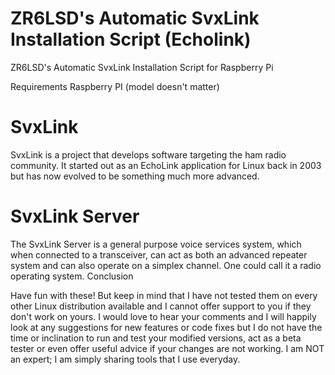 # ZR6LSD's Automatic SvxLink Installation Script (Echolink)

 ZR6LSD's Automatic SvxLink Installation Script for Raspberry Pi

Requirements
Raspberry PI (model doesn't matter)
  

# SvxLink

SvxLink is a project that develops software targeting the ham radio community. It started out as an EchoLink application for Linux back in 2003 but has now evolved to be something much more advanced.

# SvxLink Server

The SvxLink Server is a general purpose voice services system, which when connected to a transceiver, can act as both an advanced repeater system and can also operate on a simplex channel. One could call it a radio operating system.
Conclusion

Have fun with these! But keep in mind that I have not tested them on every other Linux distribution available and I cannot offer support to you if they don't work on yours. I would love to hear your comments and I will happily look at any suggestions for new features or code fixes but I do not have the time or inclination to run and test your modified versions, act as a beta tester or even offer useful advice if your changes are not working. I am NOT an expert; I am simply sharing tools that I use everyday.









